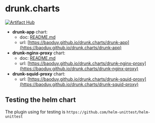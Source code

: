 # drunk.charts

[![Artifact Hub](https://img.shields.io/endpoint?url=https://artifacthub.io/badge/repository/drunk-app)](https://artifacthub.io/packages/search?repo=drunk-app)

- **drunk-app** chart:
  - doc: [README.md](./drunk-app/README.md)
  - url: [https://baoduy.github.io/drunk.charts/drunk-app](https://baoduy.github.io/drunk.charts/drunk-app)
- **drunk-nginx-proxy** chart:
  - doc: [README.md](./drunk-nginx-proxy/README.md)
  - url: [https://baoduy.github.io/drunk.charts/drunk-nginx-proxy](https://baoduy.github.io/drunk.charts/drunk-nginx-proxy)
- **drunk-squid-proxy** chart:
  - url: [https://baoduy.github.io/drunk.charts/drunk-squid-proxy](https://baoduy.github.io/drunk.charts/drunk-squid-proxy)

## Testing the helm chart

The plugin using for testing is `https://github.com/helm-unittest/helm-unittest`
